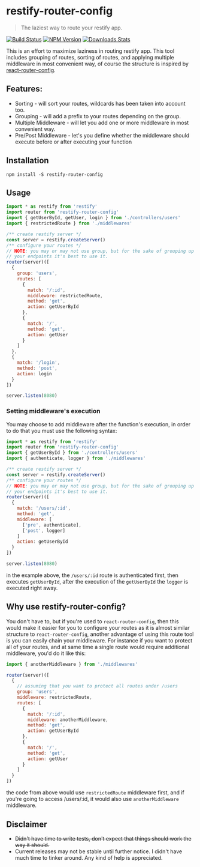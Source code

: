# restify-router-config
> The laziest way to route your restify app.

[![Build Status][travis-image]][travis-url]
[![NPM Version][npm-image]][npm-url]
[![Downloads Stats][npm-downloads]][npm-url] 
  
This is an effort to maximize laziness in routing restify app. This tool includes grouping of routes, sorting of routes, and applying multiple middleware in most convenient way, of course the structure is inspired by [react-router-config](https://www.npmjs.com/package/react-router-config).

## Features: 
  
* Sorting - will sort your routes, wildcards has been taken into account too.
* Grouping - will add a prefix to your routes depending on the group.
* Multiple Middleware - will let you add one or more middleware in most convenient way.
* Pre/Post Middleware - let's you define whether the middleware should execute before or after executing your function
  
## Installation
  
```
npm install -S restify-router-config
```  
  
## Usage
  
```javascript
import * as restify from 'restify'
import router from 'restify-router-config'
import { getUserById, getUser, login } from './controllers/users'
import { restrictedRoute } from './middlewares'

/** create restify server */
const server = restify.createServer()
/** configure your routes */
// NOTE: you may or may not use group, but for the sake of grouping up
// your endpoints it's best to use it.
router(server)([
  {
    group: 'users',
    routes: [
      {
        match: '/:id',
        middleware: restrictedRoute,
        method: 'get',
        action: getUserById
      },
      {
        match: '/',
        method: 'get',
        action: getUser
      }
    ]
  },
  {
    match: '/login',
    method: 'post',
    action: login
  }
])

server.listen(8080)
```  

### Setting middleware's execution

You may choose to add middleware after the function's execution, in order to do that you must use the following syntax:

```javascript
import * as restify from 'restify'
import router from 'restify-router-config'
import { getUserById } from './controllers/users'
import { authenticate, logger } from './middlewares'

/** create restify server */
const server = restify.createServer()
/** configure your routes */
// NOTE: you may or may not use group, but for the sake of grouping up
// your endpoints it's best to use it.
router(server)([
  {
    match: '/users/:id',
    method: 'get',
    middleware: [
      ['pre', authenticate],
      ['post', logger]
    ]
    action: getUserById
  }
])

server.listen(8080)
```
in the example above, the `/users/:id` route is authenticated first, then executes `getUserById`, after the execution of the `getUserById` the `logger` is executed right away.
  
## Why use restify-router-config?  
  
You don't have to, but if you're used to `react-router-config`, then this would make it easier for you to configure your routes as 
it is almost similar structure to `react-router-config`, another advantage of using this route tool is you can easily chain your middleware. For instance if you want to protect all of your routes, and at same time a single route would require additional middleware, you'd do it like this:  

```javascript
import { anotherMiddleware } from './middlewares'

router(server)([
  {
    // assuming that you want to protect all routes under /users
    group: 'users',
    middleware: restrictedRoute,
    routes: [
      {
        match: '/:id',
        middleware: anotherMiddleware,
        method: 'get',
        action: getUserById
      },
      {
        match: '/',
        method: 'get',
        action: getUser
      }
    ]
  }
])
```
the code from above would use `restrictedRoute` middleware first, and if you're going to access /users/:id, 
it would also use `anotherMiddleware` middleware.  

## Disclaimer
  
* ~~Didn't have time to write tests, don't expect that things should work the way it should.~~
* Current releases may not be stable until further notice. I didn't have much time to tinker around. Any kind of help is appreciated.

[npm-image]: https://img.shields.io/npm/v/restify-router-config.svg?style=flat-square
[npm-url]: https://npmjs.org/package/restify-router-config
[npm-downloads]: https://img.shields.io/npm/dm/restify-router-config.svg?style=flat-square
[travis-image]: https://travis-ci.org/yakovmeister/restify-router-config.svg?branch=dev
[travis-url]: https://travis-ci.org/yakovmeister/restify-router-config
